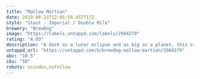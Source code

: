 ```yaml
---
title: "Mallow Martian"
date: 2019-08-21T12:05:58.457717Z
style: "Stout - Imperial / Double Milk"
brewery: "BrewDog"
image: "https://labels.untappd.com/labels/2984279"
rating: "4.03"
description: "A dark as a lunar eclipse and as big as a planet, this stout means business. Vanilla and caramel on the nose gives way to a black hole of flavour. Layers of toasty marshmallow, vanilla and nutty caramelised sugar orbit a biscuity base. The milk sugar sweetness is deftly balanced by cocoa nib bitterness."
untappd_url: "https://untappd.com/b/brewdog-mallow-martian/2984279"
abv: "10.5"
ibu: "50"
robots: noindex,nofollow
---
```

